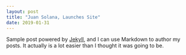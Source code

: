```yaml
---
layout: post
title: "Juan Solana, Launches Site"
date: 2019-01-31
---
```


Sample post powered by [Jekyll](http://jekyllrb.com), and I can use Markdown to author my posts.
It actually is a lot easier than I thought it was going to be.
